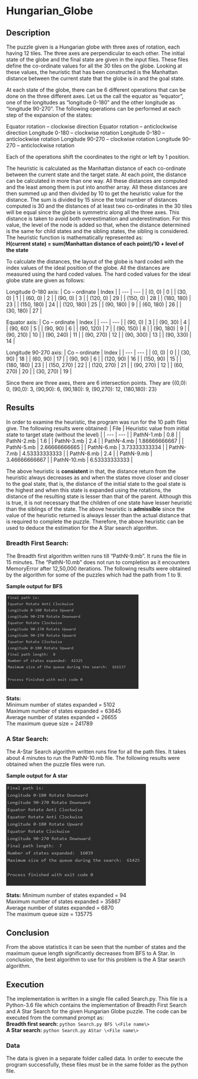 # Hungarian_Globe

## Description
The puzzle given is a Hungarian globe with three axes of rotation, each having 12 tiles. The three axes are perpendicular to each other. The initial state of the globe and the final state are given in the input files. These files define the co-ordinate values for all the 30 tiles on the globe. Looking at these values, the heuristic that has been constructed is the Manhattan distance between the current state that the globe is in and the goal state.

At each state of the globe, there can be 6 different operations that can be done on the three different axes. Let us the call the equator as “equator”, one of the longitudes as “longitude 0-180” and the other longitude as “longitude 90-270”. The following operations can be performed at each step of the expansion of the states:

Equator rotation – clockwise direction
Equator rotation – anticlockwise direction
Longitude 0-180 – clockwise rotation
Longitude 0-180 – anticlockwise rotation
Longitude 90-270 – clockwise rotation
Longitude 90-270 – anticlockwise rotation

Each of the operations shift the coordinates to the right or left by 1 position.

The heuristic is calculated as the Manhattan distance of each co-ordinate between the current state and the target state. At each point, the distance can be calculated in more than one way. All these distances are computed and the least among them is put into another array. All these distances are then summed up and then divided by 10 to get the heuristic value for the distance. The sum is divided by 15 since the total number of distances computed is 30 and the distances of at least two co-ordinates in the 30 tiles will be equal since the globe is symmetric along all the three axes. This distance is taken to avoid both overestimation and underestimation. For this value, the level of the node is added so that, when the distance determined is the same for child states and the sibling states, the sibling is considered.
The heuristic function is mathematically represented as:  
**H(current state) = sum(Manhattan distance of each point)/10 + level of the state**

To calculate the distances, the layout of the globe is hard coded with the index values of the ideal position of the globe. All the distances are measured using the hard coded values. The hard coded values for the ideal globe state are given as follows:

Longitude 0-180 axis:
| Co – ordinate | Index |
| --- | --- |
| (0, 0) | 0 |
| (30, 0) | 1 |
| (60, 0) | 2 |
| (90, 0) | 3 |
| (120, 0) | 29 |
| (150, 0) | 28 |
| (180, 180) | 23 |
| (150, 180) | 24 |
| (120, 180) | 25 |
| (90, 180) | 9 |
| (60, 180) | 26 |
| (30, 180) | 27 |

Equator axis:
| Co – ordinate | Index |
| --- | --- |
| (90, 0) | 3 |
| (90, 30) | 4 |
| (90, 60) | 5 |
| (90, 90) | 6 |
| (90, 120) | 7 |
| (90, 150) | 8 |
| (90, 180) | 9 |
| (90, 210) | 10 |
| (90, 240) | 11 |
| (90, 270) | 12 |
| (90, 300) | 13 |
| (90, 330) | 14 |

Longitude 90-270 axis:
| Co – ordinate | Index |
| --- | --- |
| (0, 0) | 0 |
| (30, 90) | 18 |
| (60, 90) | 17 |
| (90, 90) | 6 |
| (120, 90) | 16 |
| (150, 90) | 15 |
| (180, 180) | 23 |
| (150, 270) | 22 |
| (120, 270) | 21 |
| (90, 270) | 12 |
| (60, 270) | 20 |
| (30, 270) | 19 |

Since there are three axes, there are 6 intersection points. They are {(0,0): 0, (90,0): 3, (90,90):  6, (90,180):  9, (90,270): 12, (180,180): 23}

## Results
In order to examine the heuristic, the program was run for the 10 path files give. The following results were obtained:
| File | Heuristic value from initial state to target state (without the level) |
| --- | --- |
| PathN-1.mb | 0.8 |
| PathN-2.mb | 1.6 |
| PathN-3.mb | 2.4 |
| PathN-4.mb | 1.86666666667 |
| PathN-5.mb | 2.66666666665 |
| PathN-6.mb | 3.73333333334 |
| PathN-7.mb | 4.53333333333 |
| PathN-8.mb | 2.4 |
| PathN-9.mb | 3.46666666667 |
| PathN-10.mb | 6.53333333333 |

The above heuristic is **consistent** in that, the distance return from the heuristic always decreases as and when the states move closer and closer to the goal state, that is, the distance of the initial state to the goal state is the highest and when this state is expanded using the rotations, the distance of the resulting state is lesser than that of the parent. Although this is true, it is not necessary that the children of one state have lesser heuristic than the siblings of the state.
The above heuristic is **admissible** since the value of the heuristic returned is always lesser than the actual distance that is required to complete the puzzle. Therefore, the above heuristic can be used to deduce the estimation for the A Star search algorithm.

### Breadth First Search:
The Breadth first algorithm written runs till “PathN-9.mb”. It runs the file in 15 minutes. The “PathN-10.mb” does not run to completion as it encounters MemoryError after 12,50,000 iterations. The following results were obtained by the algorithm for some of the puzzles which had the path from 1 to 9.

**Sample output for BFS**

<img src = "/assets/bfs-output.png"/>

**Stats:**  
Minimum number of states expanded = 5102  
Maximum number of states expanded = 63645  
Average number of states expanded = 26655  
The maximum queue size = 241789  

### A Star Search:
The A-Star Search algorithm written runs fine for all the path files. It takes about 4 minutes to run the PathN-10.mb file. The following results were obtained when the puzzle files were run.

**Sample output for A star**

<img src = "assets/astar-output.png" />

**Stats:**
Minimum number of states expanded = 94  
Maximum number of states expanded = 35867  
Average number of states expanded = 6870  
The maximum queue size = 135775  

## Conclusion
From the above statistics it can be seen that the number of states and the maximum queue length significantly decreases from BFS to A Star. In conclusion, the best algorithm to use for this problem is the A Star search algorithm.

## Execution
The implementation is written in a single file called Search.py. This file is a Python-3.6 file which contains the implementation of Breadth First Search and A Star Search for the given Hungarian Globe puzzle. The code can be executed from the command prompt as:  
**Breadth first search:** `python Search.py BFS \<File name\>`  
**A Star search:** `python Search.py AStar \<File name\>`  

### Data
The data is given in a separate folder called data. In order to execute the program successfully, these files must be in the same folder as the python file.
